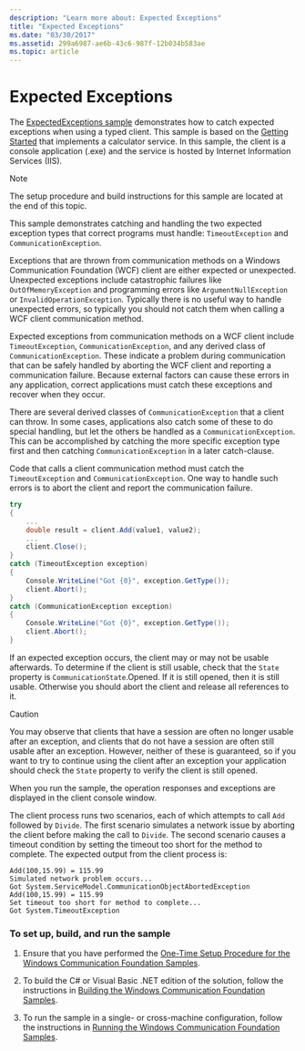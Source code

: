 ```yaml
---
description: "Learn more about: Expected Exceptions"
title: "Expected Exceptions"
ms.date: "03/30/2017"
ms.assetid: 299a6987-ae6b-43c6-987f-12b034b583ae
ms.topic: article
---
```

# Expected Exceptions

The [ExpectedExceptions sample](https://github.com/dotnet/samples/tree/main/framework/wcf) demonstrates how to catch expected exceptions when using a typed client. This sample is based on the [Getting Started](getting-started-sample.md) that implements a calculator service. In this sample, the client is a console application (.exe) and the service is hosted by Internet Information Services (IIS).

> [!NOTE]
> The setup procedure and build instructions for this sample are located at the end of this topic.

This sample demonstrates catching and handling the two expected exception types that correct programs must handle: `TimeoutException` and `CommunicationException`.

Exceptions that are thrown from communication methods on a Windows Communication Foundation (WCF) client are either expected or unexpected. Unexpected exceptions include catastrophic failures like `OutOfMemoryException` and programming errors like `ArgumentNullException` or `InvalidOperationException`. Typically there is no useful way to handle unexpected errors, so typically you should not catch them when calling a WCF client communication method.

Expected exceptions from communication methods on a WCF client include `TimeoutException`, `CommunicationException`, and any derived class of `CommunicationException`. These indicate a problem during communication that can be safely handled by aborting the WCF client and reporting a communication failure. Because external factors can cause these errors in any application, correct applications must catch these exceptions and recover when they occur.

There are several derived classes of `CommunicationException` that a client can throw. In some cases, applications also catch some of these to do special handling, but let the others be handled as a `CommunicationException`. This can be accomplished by catching the more specific exception type first and then catching `CommunicationException` in a later catch-clause.

Code that calls a client communication method must catch the `TimeoutException` and `CommunicationException`. One way to handle such errors is to abort the client and report the communication failure.

```csharp
try
{
    ...
    double result = client.Add(value1, value2);
    ...
    client.Close();
}
catch (TimeoutException exception)
{
    Console.WriteLine("Got {0}", exception.GetType());
    client.Abort();
}
catch (CommunicationException exception)
{
    Console.WriteLine("Got {0}", exception.GetType());
    client.Abort();
}
```

If an expected exception occurs, the client may or may not be usable afterwards. To determine if the client is still usable, check that the `State` property is `CommunicationState`.Opened. If it is still opened, then it is still usable. Otherwise you should abort the client and release all references to it.

> [!CAUTION]
> You may observe that clients that have a session are often no longer usable after an exception, and clients that do not have a session are often still usable after an exception. However, neither of these is guaranteed, so if you want to try to continue using the client after an exception your application should check the `State` property to verify the client is still opened.

When you run the sample, the operation responses and exceptions are displayed in the client console window.

The client process runs two scenarios, each of which attempts to call `Add` followed by `Divide`. The first scenario simulates a network issue by aborting the client before making the call to `Divide`. The second scenario causes a timeout condition by setting the timeout too short for the method to complete. The expected output from the client process is:

```output
Add(100,15.99) = 115.99
Simulated network problem occurs...
Got System.ServiceModel.CommunicationObjectAbortedException
Add(100,15.99) = 115.99
Set timeout too short for method to complete...
Got System.TimeoutException
```

### To set up, build, and run the sample

1. Ensure that you have performed the [One-Time Setup Procedure for the Windows Communication Foundation Samples](one-time-setup-procedure-for-the-wcf-samples.md).

2. To build the C# or Visual Basic .NET edition of the solution, follow the instructions in [Building the Windows Communication Foundation Samples](building-the-samples.md).

3. To run the sample in a single- or cross-machine configuration, follow the instructions in [Running the Windows Communication Foundation Samples](running-the-samples.md).

